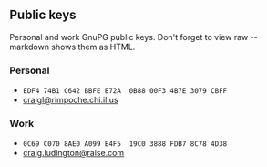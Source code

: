 ## Public keys

Personal and work GnuPG public keys.  Don't forget to view raw -- markdown shows them as HTML.

### Personal
* `EDF4 74B1 C642 BBFE E72A  0B88 00F3 4B7E 3079 CBFF`
* [craigl@rimpoche.chi.il.us](./craigl@rimpoche.chi.il.us.asc)

### Work
* `0C69 C070 8AE0 A099 E4F5  19C0 3888 FDB7 8C78 4D38`
* [craig.ludington@raise.com](./craig.ludington@raise.com.asc)
